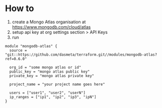 # How to
1. create a Mongo Atlas organisation at https://www.mongodb.com/cloud/atlas
2. setup api key at org settings section > API Keys
3. run
```
module "mongodb-atlas" {
  source = "git::https://github.com/dasmeta/terraform.git//modules/mongodb-atlas?ref=0.6.0"

  org_id = "some mongo atlas or id"
  public_key = "mongo atlas public key"
  private_key = "mongo atlas private key"

  project_name = "your project name goes here"

  users = ["user1", "user2", "userN"]
  ip_ranges = ["ip1", "ip2", "ip3", "ipN"]
}
